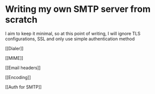 # Writing my own SMTP server from scratch

I aim to keep it minimal, so at this point of writing, I will ignore TLS configurations, SSL and only use simple authentication method

[[Dialer]]

[[MIME]]

[[Email headers]]

[[Encoding]]

[[Auth for SMTP]]
